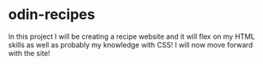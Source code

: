 # odin-recipes
In this project I will be creating a recipe website and it will flex on my HTML skills as well as probably my knowledge with CSS!
I will now move forward with the site!